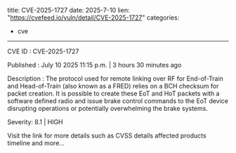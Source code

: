 
title: CVE-2025-1727
date: 2025-7-10
lien: "https://cvefeed.io/vuln/detail/CVE-2025-1727"
categories:
  - cve
---

CVE ID : CVE-2025-1727

Published :  July 10
2025
11:15 p.m. | 3 hours
30 minutes ago

Description : The protocol used for remote linking over RF for End-of-Train and 
Head-of-Train (also known as a FRED) relies on a BCH checksum for packet
 creation. It is possible to create these EoT and HoT packets with a 
software defined radio and issue brake control commands to the EoT 
device
disrupting operations or potentially overwhelming the brake 
systems.

Severity: 8.1 | HIGH

Visit the link for more details
such as CVSS details
affected products
timeline
and more...

